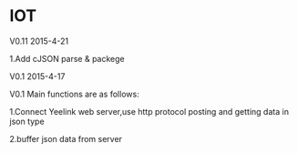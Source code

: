 # IOT
V0.11 2015-4-21

1.Add cJSON parse & packege



V0.1 2015-4-17

V0.1 Main functions are as follows:

1.Connect Yeelink web server,use http protocol posting and getting data in json type

2.buffer json data from server
